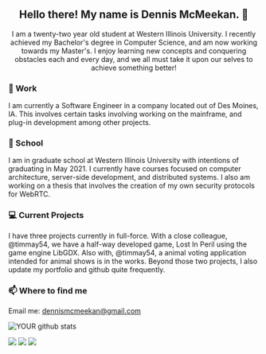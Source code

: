 <h2 align="center">Hello there! My name is Dennis McMeekan. 👋</h2>
<p align="center">I am a twenty-two year old student at Western Illinois University.
  I recently achieved my Bachelor's degree in Computer Science, and am now working 
  towards my Master's. I enjoy learning new concepts and conquering obstacles each and 
  every day, and we all must take it upon our selves to achieve something better!
</p>
<!--
**dmcmeekan9/dmcmeekan9** is a ✨ _special_ ✨ repository because its `README.md` (this file) appears on your GitHub profile.
--!>

### 💼 Work
I am currently a Software Engineer in a company located out of Des Moines, IA.
This involves certain tasks involving working on the mainframe,
and plug-in development among other projects. 

### 🔭 School
I am in graduate school at Western Illinois University with intentions
of graduating in May 2021. I currently have courses focused on computer architecture,
server-side development, and distributed systems. I also am working on a thesis
that involves the creation of my own security protocols for WebRTC. <br>
### 💻 Current Projects
I have three projects currently in full-force.
With a close colleague, @timmay54, we have a half-way developed game, Lost In Peril using the game engine LibGDX.
Also with, @timmay54, a animal voting application intended for animal shows is in the works. Beyond those two projects, I also update my portfolio and github quite frequently.
### 📫 Where to find me
Email me: dennismcmeekan@gmail.com

<!--img src="https://github.com/pr2tik1/pr2tik1/blob/master/IMAGE-NAME" -->

![YOUR github stats](https://github-readme-stats.vercel.app/api?username=dmcmeekan9&show_icons=true&theme=buefy)

[<img src="https://img.shields.io/badge/twitter-%231DA1F2.svg?&style=for-the-badge&logo=twitter&logoColor=white" />](https://twitter.com/dmcmeekan9) [<img src="https://img.shields.io/badge/linkedin-%230077B5.svg?&style=for-the-badge&logo=linkedin&logoColor=white" />](https://www.linkedin.com/in/dmcmeekan/) [<img src = "https://img.shields.io/badge/instagram-%23E4405F.svg?&style=for-the-badge&logo=instagram&logoColor=white">](https://www.instagram.com/dmcmeekan9/) 
